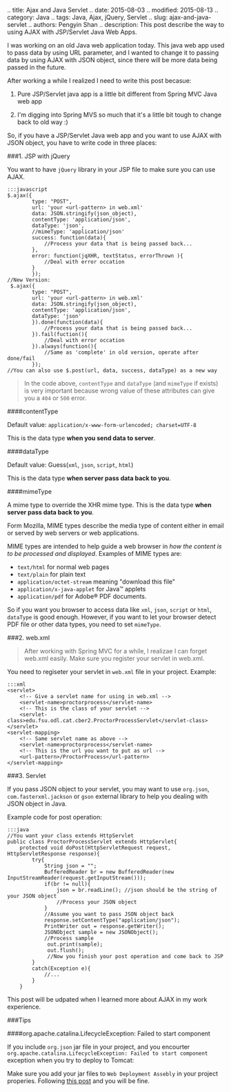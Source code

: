 .. title: Ajax and Java Servlet
.. date: 2015-08-03
.. modified: 2015-08-13
.. category: Java
.. tags: Java, Ajax, jQuery, Servlet
.. slug: ajax-and-java-servlet
.. authors: Pengyin Shan
.. description: This post describe the way to using AJAX with JSP/Servlet Java Web Apps.

I was working on an old Java web application today. This java web app used to pass data by using URL parameter, and I wanted to change it to passing data by using AJAX with JSON object, since there will be more data being passed in the future.

After working a while I realized I need to write this post becasue:

1. Pure JSP/Servlet java app is a little bit different from Spring MVC Java web app

2. I'm digging into Spring MVS so much that it's a little bit tough to change back to old way :)

So, if you have a JSP/Servlet Java web app and you want to use AJAX with JSON object, you have to write code in three places:

###1. JSP with jQuery

You want to have `jQuery` library in your JSP file to make sure you can use AJAX.

    :::javascript
    $.ajax({
            type: "POST",
            url: 'your <url-pattern> in web.xml'
            data: JSON.stringify(json_object),
            contentType: 'application/json',
            dataType: 'json',
            //mimeType: 'application/json'
            success: function(data){
                //Process your data that is being passed back...
            },
            error: function(jqXHR, textStatus, errorThrown ){
                //Deal with error occation
            }
            });
    //New Version:
     $.ajax({
            type: "POST",
            url: 'your <url-pattern> in web.xml'
            data: JSON.stringify(json_object),
            contentType: 'application/json',
            dataType: 'json'
            }).done(function(data){
                //Process your data that is being passed back...
            }).fail(fuction(){
                //Deal with error occation
            }).always(function(){
                //Same as 'complete' in old version, operate after done/fail
            });
    //You can also use $.post(url, data, success, dataType) as a new way

>In the code above, `contentType` and `dataType` (and `mimeType` if exists) is very important because wrong value of these attributes can give you a `404` or `500` error.

####contentType

Default value: `application/x-www-form-urlencoded; charset=UTF-8`

This is the data type **when you send data to server**.

####dataType

Default value: Guess(`xml`, `json`, `script`, `html`)

This is the data type **when server pass data back to you**.

####mimeType

A mime type to override the XHR mime type. This is the data type **when server pass data back to you**.

Form Mozilla, MIME types describe the media type of content either in email or served by web servers or web applications.

MIME types are intended to help guide a web browser in *how the content is to be processed and displayed*. Examples of MIME types are:

- `text/html` for normal web pages
- `text/plain` for plain text
- `application/octet-stream` meaning "download this file"
- `application/x-java-applet` for Java™ applets
- `application/pdf` for Adobe® PDF documents.

So if you want you browser to access data like `xml`, `json`, `script` or `html`, `dataType` is good enough. However, if you want to let your browser detect PDF file or other data types, you need to set `mimeType`.

###2. web.xml

>After working with Spring MVC for a while, I realizae I can forget web.xml easily. Make sure you register your servlet in web.xml.

You need to regiseter your servlet in `web.xml` file in your project. Example:

    :::xml
    <servlet>
        <!-- Give a servlet name for using in web.xml -->
        <servlet-name>proctorprocess</servlet-name>
        <!-- This is the class of your servlet -->
        <servlet-class>edu.fsu.odl.cat.cber2.ProctorProcessServlet</servlet-class>
    </servlet>
    <servlet-mapping>
        <!-- Same servlet name as above -->
        <servlet-name>proctorprocess</servlet-name>
        <!-- This is the url you want to put as url -->
        <url-pattern>/ProctorProcess</url-pattern>
    </servlet-mapping>

###3. Servlet

If you pass JSON object to your servlet, you may want to use `org.json`, `com.fasterxml.jackson` or `gson` external library to help you dealing with JSON object in Java.

Example code for post operation:

    :::java
    //You want your class extends HttpServlet
    public class ProctorProcessServlet extends HttpServlet{
        protected void doPost(HttpServletRequest request, HttpServletResponse response){
            try{
                String json = "";
                BufferedReader br = new BufferedReader(new InputStreamReader(request.getInputStream()));
                if(br != null){
                    json = br.readLine(); //json should be the string of your JSON object
                    //Process your JSON object
                }
                //Assume you want to pass JSON object back
                response.setContentType("application/json");
                PrintWriter out = response.getWriter();
                JSONObject sample = new JSONObject();
                //Process sample
                 out.print(sample);
                 out.flush();
                 //Now you finish your post operation and come back to JSP
            }
            catch(Exception e){
                //...
            }
        }

This post will be udpated when I learned more about AJAX in my work experience.

###Tips

####org.apache.catalina.LifecycleException: Failed to start component

If you include `org.json` jar file in your project, and you encourter `org.apache.catalina.LifecycleException: Failed to start component` exception when you try to deploy to Tomcat:

Make sure you add your jar files to `Web Deployment Assebly` in your project properies. Following <a href="http://stackoverflow.com/questions/16362302/java-servlet-error-with-jsonobject">this post</a> and you will be fine.